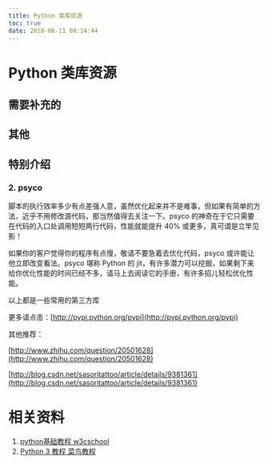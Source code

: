 ```yaml
---
title: Python 类库资源
toc: true
date: 2018-06-11 08:14:44
---
```

# Python 类库资源

## 需要补充的





## 其他






## 特别介绍






### 2. psyco


脚本的执行效率多少有点差强人意，虽然优化起来并不是难事，但如果有简单的方法，近乎不用修改源代码，那当然值得去关注一下。psyco 的神奇在于它只需要在代码的入口处调用短短两行代码，性能就能提升 40% 或更多，真可谓是立竿见影！

如果你的客户觉得你的程序有点慢，敬请不要急着去优化代码，psyco 或许能让他立即改变看法。psyco 堪称 Python 的 jit，有许多潜力可以挖掘，如果剩下来给你优化性能的时间已经不多，请马上去阅读它的手册，有许多招儿轻松优化性能。

以上都是一些常用的第三方库

更多请点击：[http://pypi.python.org/pypi](http://pypi.python.org/pypi)

其他推荐：

[http://www.zhihu.com/question/20501628](http://www.zhihu.com/question/20501628)

[http://blog.csdn.net/sasoritattoo/article/details/9381361](http://blog.csdn.net/sasoritattoo/article/details/9381361)





# 相关资料


1. [python基础教程 w3cschool](https://www.w3cschool.cn/python/)
2. [Python 3 教程 菜鸟教程](http://www.runoob.com/python3/python3-tutorial.html)
